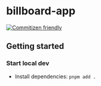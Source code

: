 # billboard-app

[![Commitizen friendly](https://img.shields.io/badge/commitizen-friendly-brightgreen.svg)](http://commitizen.github.io/cz-cli/)

## Getting started

### Start local dev

- Install dependencies: `pnpm add .`
